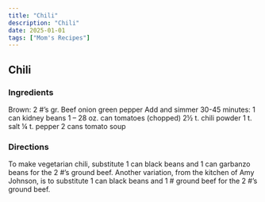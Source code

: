 ```yaml
---
title: "Chili"
description: "Chili"
date: 2025-01-01
tags: ["Mom's Recipes"]
---
```


## Chili

### Ingredients

Brown:        2 #’s gr. Beef
              onion
              green pepper
Add and simmer 30-45 minutes:
              1 can kidney beans
              1 – 28 oz. can tomatoes (chopped)
              2½ t. chili powder
              1 t. salt
              ¼ t. pepper
              2 cans tomato soup

### Directions

To make vegetarian chili, substitute 1 can black beans and 1 can garbanzo beans for the 2 #’s ground beef. 
Another variation, from the kitchen of Amy Johnson, is to substitute  1 can black beans and 1 # ground beef for the 2 #’s ground beef. 


